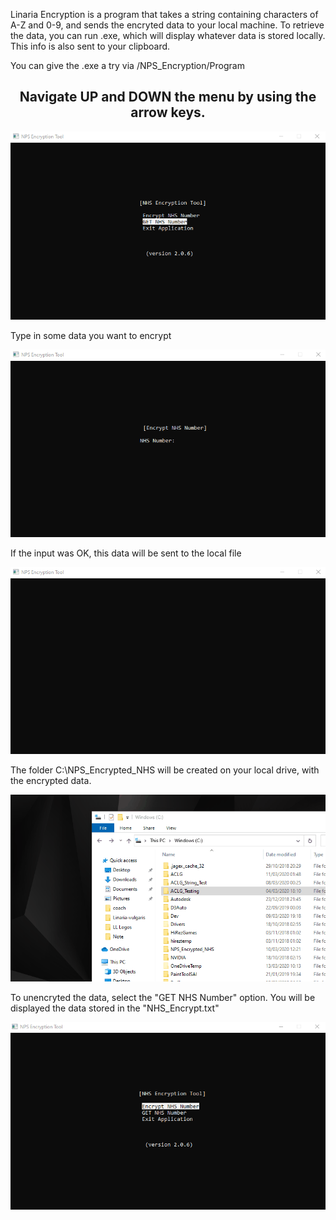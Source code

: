 Linaria Encryption is a program that takes a string containing characters of A-Z and 0-9, and sends the encryted data to your
local machine. To retrieve the data, you can run .exe, which will display whatever data is stored locally. This info is also sent to 
your clipboard.

You can give the .exe a try via /NPS_Encryption/Program

<center><h2>Navigate UP and DOWN the menu by using the arrow keys.</h2></center>

![](gifs/1.gif)

Type in some data you want to encrypt

![](gifs/2.gif)

If the input was OK, this data will be sent to the local file

![](gifs/3.gif)

The folder C:\NPS_Encrypted_NHS will be created on your local drive, with the encrypted data.

![](gifs/4.gif)

To unencryted the data, select the "GET NHS Number" option. You will be displayed the data stored in the "NHS_Encrypt.txt"

![](gifs/5.gif)
